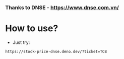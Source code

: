 ### Thanks to DNSE - https://www.dnse.com.vn/

# How to use?
- Just try:
```
https://stock-price-dnse.deno.dev/?ticket=TCB
```
